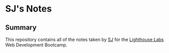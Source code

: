 # SJ's Notes

## Summary 

This repository contains all of the notes taken by [SJ](https://github.com/sjngplus) for the [Lighthouse Labs](https://www.lighthouselabs.ca/) Web Development Bootcamp.